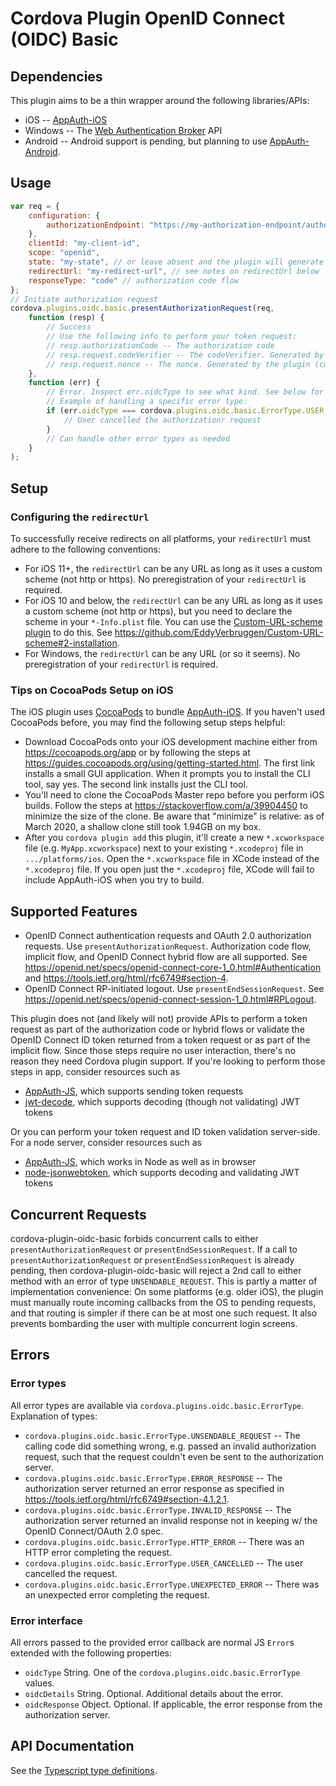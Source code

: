 # Cordova Plugin OpenID Connect (OIDC) Basic

## Dependencies
This plugin aims to be a thin wrapper around the following libraries/APIs:
- iOS -- [AppAuth-iOS](https://github.com/openid/AppAuth-iOS)
- Windows -- The [Web Authentication Broker](https://docs.microsoft.com/en-us/uwp/api/Windows.Security.Authentication.Web.WebAuthenticationBroker) API
- Android -- Android support is pending, but planning to use [AppAuth-Android](https://github.com/openid/AppAuth-Android).

## Usage
```js
var req = {
    configuration: {
        authorizationEndpoint: "https://my-authorization-endpoint/authorize"
    },
    clientId: "my-client-id",
    scope: "openid",
    state: "my-state", // or leave absent and the plugin will generate random state by default
    redirectUrl: "my-redirect-url", // see notes on redirectUrl below
    responseType: "code" // authorization code flow
};
// Initiate authorization request
cordova.plugins.oidc.basic.presentAuthorizationRequest(req,
    function (resp) {
        // Success
        // Use the following info to perform your token request:
        // resp.authorizationCode -- The authorization code
        // resp.request.codeVerifier -- The codeVerifier. Generated by the plugin (currently no option to pass in or disable PKCE). Needed as part of the token request.
        // resp.request.nonce -- The nonce. Generated by the plugin (currently no option to pass in or disable). Needed as part of ID token validation.
    },
    function (err) {
        // Error. Inspect err.oidcType to see what kind. See below for more on errors and error types.
        // Example of handling a specific error type:
        if (err.oidcType === cordova.plugins.oidc.basic.ErrorType.USER_CANCELLED) {
            // User cancelled the authorizationr request
        }
        // Can handle other error types as needed
    }
);
```

## Setup
### Configuring the `redirectUrl`
To successfully receive redirects on all platforms, your `redirectUrl` must adhere to the following conventions:
- For iOS 11+, the `redirectUrl` can be any URL as long as it uses a custom scheme (not http or https). No
preregistration of your `redirectUrl` is required.
- For iOS 10 and below, the `redirectUrl` can be any URL as long as it uses a custom scheme (not http or
https), but you need to declare the scheme in your `*-Info.plist` file. You can use the [Custom-URL-scheme
plugin](https://github.com/EddyVerbruggen/Custom-URL-scheme) to do this. See https://github.com/EddyVerbruggen/Custom-URL-scheme#2-installation.
- For Windows, the `redirectUrl` can be any URL (or so it seems). No preregistration of your `redirectUrl`
is required.

### Tips on CocoaPods Setup on iOS
The iOS plugin uses [CocoaPods](https://cocoapods.org/) to bundle [AppAuth-iOS](https://github.com/openid/AppAuth-iOS). If you haven't used CocoaPods before, you may find the following setup steps helpful:
- Download CocoaPods onto your iOS development machine either from https://cocoapods.org/app or by
following the steps at https://guides.cocoapods.org/using/getting-started.html. The first link installs a small GUI application. When it prompts you to install the CLI tool, say yes. The second link installs just
the CLI tool.
- You'll need to clone the CocoaPods Master repo before you perform iOS builds. Follow the steps at
https://stackoverflow.com/a/39904450 to minimize the size of the clone. Be aware that "minimize" is relative:
as of March 2020, a shallow clone still took 1.94GB on my box.
- After you `cordova plugin add` this plugin, it'll create a new `*.xcworkspace` file (e.g. `MyApp.xcworkspace`) next to your existing `*.xcodeproj` file in `.../platforms/ios`. Open the `*.xcworkspace` file
in XCode instead of the `*.xcodeproj` file. If you open just the `*.xcodeproj` file, XCode will fail to
include AppAuth-iOS when you try to build.

## Supported Features
- OpenID Connect authentication requests and OAuth 2.0 authorization requests.
Use `presentAuthorizationRequest`.
Authorization code flow, implicit flow, and OpenID Connect hybrid flow are all supported.
See https://openid.net/specs/openid-connect-core-1_0.html#Authentication
and https://tools.ietf.org/html/rfc6749#section-4.
- OpenID Connect RP-initiated logout.
Use `presentEndSessionRequest`.
See https://openid.net/specs/openid-connect-session-1_0.html#RPLogout.

This plugin does not (and likely will not) provide APIs to perform a token request as part of the
authorization code or hybrid flows or validate the OpenID Connect ID token returned from a token request or
as part of the implicit flow. Since those steps require no user interaction, there's no reason they need
Cordova plugin support. If you're looking to perform those steps in app, consider resources such as
- [AppAuth-JS](https://github.com/openid/AppAuth-JS), which supports sending token requests
- [jwt-decode](https://github.com/auth0/jwt-decode), which supports decoding (though not validating) JWT
tokens

Or you can perform your token request and ID token validation server-side. For a node server, consider
resources such as
- [AppAuth-JS](https://github.com/openid/AppAuth-JS), which works in Node as well as in browser
- [node-jsonwebtoken](https://github.com/auth0/node-jsonwebtoken), which supports decoding and validating JWT
tokens



## Concurrent Requests
cordova-plugin-oidc-basic forbids concurrent calls to either `presentAuthorizationRequest` or
`presentEndSessionRequest`. If a call to `presentAuthorizationRequest` or `presentEndSessionRequest` is
already pending, then cordova-plugin-oidc-basic will reject a 2nd call to either method with an error of
type `UNSENDABLE_REQUEST`. This is partly a matter of implementation convenience: On some platforms (e.g.
older iOS), the plugin must manually route incoming callbacks from the OS to pending requests, and that routing is simpler if there can be at most one such request. It also prevents bombarding the user with
multiple concurrent login screens.

## Errors
### Error types
All error types are available via `cordova.plugins.oidc.basic.ErrorType`. Explanation of types:
- `cordova.plugins.oidc.basic.ErrorType.UNSENDABLE_REQUEST` -- The calling code did something wrong,
e.g. passed an invalid authorization request, such that the request couldn't even be sent to the
authorization server.
- `cordova.plugins.oidc.basic.ErrorType.ERROR_RESPONSE` -- The authorization server returned an error
response as specified in https://tools.ietf.org/html/rfc6749#section-4.1.2.1.
- `cordova.plugins.oidc.basic.ErrorType.INVALID_RESPONSE` -- The authorization server returned an
invalid response not in keeping w/ the OpenID Connect/OAuth 2.0 spec.
- `cordova.plugins.oidc.basic.ErrorType.HTTP_ERROR` -- There was an HTTP error completing the request.
- `cordova.plugins.oidc.basic.ErrorType.USER_CANCELLED` -- The user cancelled the request.
- `cordova.plugins.oidc.basic.ErrorType.UNEXPECTED_ERROR` -- There was an unexpected error completing
the request.

### Error interface
All errors passed to the provided error callback are normal JS `Error`s extended with the following
properties:
- `oidcType` String. One of the `cordova.plugins.oidc.basic.ErrorType` values.
- `oidcDetails` String. Optional. Additional details about the error.
- `oidcResponse` Object. Optional. If applicable, the error response from the authorization server.

## API Documentation
See the [Typescript type definitions](types/index.d.ts).
